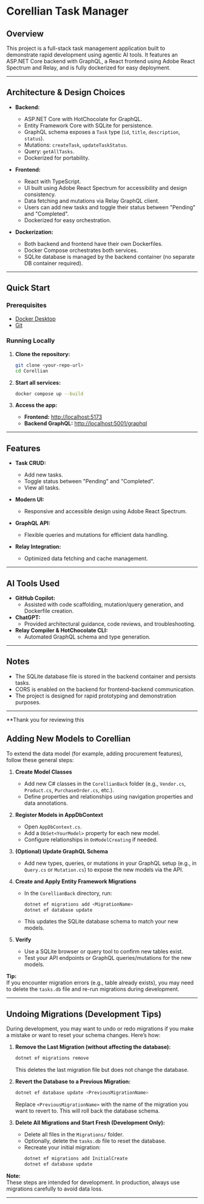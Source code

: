# Corellian Task Manager

## Overview

This project is a full-stack task management application built to demonstrate rapid development using agentic AI tools. It features an ASP.NET Core backend with GraphQL, a React frontend using Adobe React Spectrum and Relay, and is fully dockerized for easy deployment.

---

## Architecture & Design Choices

- **Backend:**  
  - ASP.NET Core with HotChocolate for GraphQL.
  - Entity Framework Core with SQLite for persistence.
  - GraphQL schema exposes a `Task` type (`id`, `title`, `description`, `status`).
  - Mutations: `createTask`, `updateTaskStatus`.
  - Query: `getAllTasks`.
  - Dockerized for portability.

- **Frontend:**  
  - React with TypeScript.
  - UI built using Adobe React Spectrum for accessibility and design consistency.
  - Data fetching and mutations via Relay GraphQL client.
  - Users can add new tasks and toggle their status between "Pending" and "Completed".
  - Dockerized for easy orchestration.

- **Dockerization:**  
  - Both backend and frontend have their own Dockerfiles.
  - Docker Compose orchestrates both services.
  - SQLite database is managed by the backend container (no separate DB container required).

---

## Quick Start

### Prerequisites

- [Docker Desktop](https://www.docker.com/products/docker-desktop)
- [Git](https://git-scm.com/)

### Running Locally

1. **Clone the repository:**
   ```sh
   git clone <your-repo-url>
   cd Corellian
   ```

2. **Start all services:**
   ```sh
   docker compose up --build
   ```

3. **Access the app:**
   - **Frontend:** [http://localhost:5173](http://localhost:5173)
   - **Backend GraphQL:** [http://localhost:5001/graphql](http://localhost:5001/graphql)

---

## Features

- **Task CRUD:**  
  - Add new tasks.
  - Toggle status between "Pending" and "Completed".
  - View all tasks.

- **Modern UI:**  
  - Responsive and accessible design using Adobe React Spectrum.

- **GraphQL API:**  
  - Flexible queries and mutations for efficient data handling.

- **Relay Integration:**  
  - Optimized data fetching and cache management.

---

## AI Tools Used

- **GitHub Copilot:**  
  - Assisted with code scaffolding, mutation/query generation, and Dockerfile creation.
- **ChatGPT:**  
  - Provided architectural guidance, code reviews, and troubleshooting.
- **Relay Compiler & HotChocolate CLI:**  
  - Automated GraphQL schema and type generation.

---

## Notes

- The SQLite database file is stored in the backend container and persists tasks.
- CORS is enabled on the backend for frontend-backend communication.
- The project is designed for rapid prototyping and demonstration purposes.

---

**Thank you for reviewing this


## Adding New Models to Corellian

To extend the data model (for example, adding procurement features), follow these general steps:

1. **Create Model Classes**  
   - Add new C# classes in the `CorellianBack` folder (e.g., `Vendor.cs`, `Product.cs`, `PurchaseOrder.cs`, etc.).
   - Define properties and relationships using navigation properties and data annotations.

2. **Register Models in AppDbContext**  
   - Open `AppDbContext.cs`.
   - Add a `DbSet<YourModel>` property for each new model.
   - Configure relationships in `OnModelCreating` if needed.

3. **(Optional) Update GraphQL Schema**  
   - Add new types, queries, or mutations in your GraphQL setup (e.g., in `Query.cs` or `Mutation.cs`) to expose the new models via the API.

4. **Create and Apply Entity Framework Migrations**  
   - In the `CorellianBack` directory, run:
     ```sh
     dotnet ef migrations add <MigrationName>
     dotnet ef database update
     ```
   - This updates the SQLite database schema to match your new models.

5. **Verify**  
   - Use a SQLite browser or query tool to confirm new tables exist.
   - Test your API endpoints or GraphQL queries/mutations for the new models.

**Tip:**  
If you encounter migration errors (e.g., table already exists), you may need to delete the `tasks.db` file and re-run migrations during development.

---

## Undoing Migrations (Development Tips)

During development, you may want to undo or redo migrations if you make a mistake or want to reset your schema changes. Here’s how:

1. **Remove the Last Migration (without affecting the database):**
   ```sh
   dotnet ef migrations remove
   ```
   This deletes the last migration file but does not change the database.

2. **Revert the Database to a Previous Migration:**
   ```sh
   dotnet ef database update <PreviousMigrationName>
   ```
   Replace `<PreviousMigrationName>` with the name of the migration you want to revert to. This will roll back the database schema.

3. **Delete All Migrations and Start Fresh (Development Only):**
   - Delete all files in the `Migrations/` folder.
   - Optionally, delete the `tasks.db` file to reset the database.
   - Recreate your initial migration:
     ```sh
     dotnet ef migrations add InitialCreate
     dotnet ef database update
     ```

**Note:**  
These steps are intended for development. In production, always use migrations carefully to avoid data loss.

---